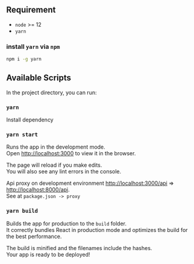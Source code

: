 ## Requirement

-   `node` >= 12
-   `yarn`

### install `yarn` via `npm`

```bash
npm i -g yarn
```

## Available Scripts

In the project directory, you can run:

### `yarn`

Install dependency

### `yarn start`

Runs the app in the development mode.\
Open [http://localhost:3000](http://localhost:3000) to view it in the browser.

The page will reload if you make edits.\
You will also see any lint errors in the console.

Api proxy on development environment [http://localhost:3000/api](http://localhost:3000/api) => [http://localhost:8000/api](http://localhost:8000/api).\
See at `package.json -> proxy`

### `yarn build`

Builds the app for production to the `build` folder.\
It correctly bundles React in production mode and optimizes the build for the best performance.

The build is minified and the filenames include the hashes.\
Your app is ready to be deployed!
